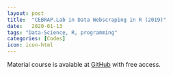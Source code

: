 ```yaml
---
layout: post
title:  "CEBRAP.Lab in Data Webscraping in R (2019)"
date:   2020-01-13
tags: "Data-Science, R, programming"
categories: [Codes]
icon: icon-html
---
```


Material course is avaiable at [GitHub](https://github.com/thiagomeireles/cebraplab_captura_R) with free access.

